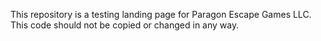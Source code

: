 This repository is a testing landing page for Paragon Escape Games LLC.
This code should not be copied or changed in any way.

